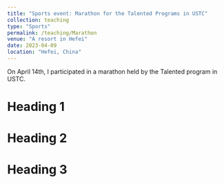 ```yaml
---
title: "Sports event: Marathon for the Talented Programs in USTC"
collection: teaching
type: "Sports"
permalink: /teaching/Marathon
venue: "A resort in Hefei"
date: 2023-04-09
location: "Hefei, China"
---
```


On April 14th, I participated in a marathon held by the Talented program in USTC.

Heading 1
======

Heading 2
======

Heading 3
======
